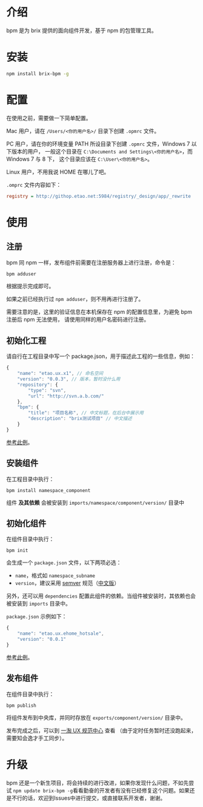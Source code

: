 # 介绍

bpm 是为 brix 提供的面向组件开发，基于 npm 的包管理工具。

# 安装

```bash
npm install brix-bpm -g
```

# 配置

在使用之前，需要做一下简单配置。

Mac 用户，请在 `/Users/<你的用户名>/` 目录下创建 `.opmrc` 文件。

PC 用户，请在你的环境变量 PATH 所设目录下创建 `.opmrc` 文件，Windows 7 以下版本的用户，
一般这个目录在 `C:\Documents and Settings\<你的用户名>`，而 Windows 7 与 8 下，
这个目录应该在 `C:\User\<你的用户名>`。

Linux 用户，不用我说 HOME 在哪儿了吧。

`.omprc` 文件内容如下：

```ini
registry = http://githop.etao.net:5984/registry/_design/app/_rewrite
```

# 使用

## 注册

bpm 同 npm 一样，发布组件前需要在注册服务器上进行注册，命令是：

```bash
bpm adduser
```

根据提示完成即可。

如果之前已经执行过 ```npm adduser```，则不用再进行注册了。

需要注意的是，这里的验证信息在本机保存在 npm 的配置信息里，为避免 bpm 注册后 npm 无法使用，
请使用同样的用户名密码进行注册。

## 初始化工程

请自行在工程目录中写一个 package.json，用于描述此工程的一些信息，例如：

```js
{
    "name": "etao.ux.x1", // 命名空间
    "version": "0.0.3", // 版本，暂时没什么用
    "repository": {
        "type": "svn",
        "url": "http://svn.a.b.com/"
    },
    "bpm": {
        "title": "项目名称", // 中文标题，在后台中展示用
        "description": "brix测试项目" // 中文描述
    }
}
```

[参考此例](https://github.com/etaoux/bpm-test/blob/master/projects/etao.ux.x1/package.example.json)。

## 安装组件

在工程目录中执行：

```shell
bpm install namespace_component
```

组件 __及其依赖__ 会被安装到 `imports/namespace/component/version/` 目录中

## 初始化组件

在组件目录中执行：

```shell
bpm init
```

会生成一个 `package.json` 文件，以下两项必选：

 - `name`，格式如 `namespace_subname`
 - `version`，建议采用 [semver](http://semver.org/) 规范（[中文版](http://www.cnblogs.com/yaoxing/archive/2012/05/14/semantic-versioning.html)）

另外，还可以用 `dependencies` 配置此组件的依赖。当组件被安装时，其依赖也会被安装到 `imports` 目录中。

`package.json` 示例如下：

```js
{
    "name": "etao.ux.ehome_hotsale",
    "version": "0.0.1"
}
```

[参考此例](https://github.com/etaoux/bpm-test/blob/master/projects/etao.ux.x1/components/abc/package.example.json)。

## 发布组件

在组件目录中执行：

```shell
bpm publish
```

将组件发布到中央库，并同时存放在 `exports/component/version/` 目录中。

发布完成之后，可以到 [一淘 UX 规范中心](http://ux.etao.com/jades) 查看
（由于定时任务暂时还没跑起来，需要知会逸才手工同步）。

# 升级

bpm 还是一个新生项目，将会持续的进行改进，如果你发现什么问题，不如先尝试 ```npm update brix-bpm -g```看看勤奋的开发者有没有已经修复这个问题。如果还是不行的话，欢迎到Issues中进行提交，或直接联系开发者，谢谢。
